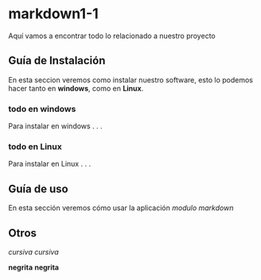 # markdown1-1
Aquí vamos a encontrar todo lo relacionado a nuestro proyecto

## Guía de Instalación
En esta seccion veremos como instalar nuestro software, esto lo podemos hacer tanto en **windows**, como en **Linux**.

### todo en windows
Para instalar en windows . . .

### todo en Linux
Para instalar en Linux . . .

## Guía de uso
En esta sección veremos cómo usar la aplicación _modulo markdown_

## Otros
*cursiva*
_cursiva_

**negrita**
__negrita__


